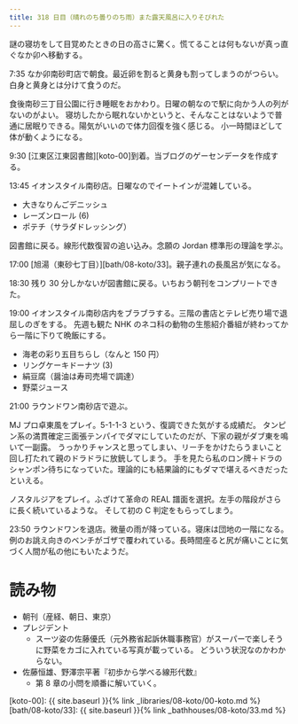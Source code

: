 ```yaml
---
title: 318 日目（晴れのち曇りのち雨）また露天風呂に入りそびれた
---
```


謎の寝坊をして目覚めたときの日の高さに驚く。慌てることは何もないが真っ直ぐなか卯へ移動する。

7:35 なか卯南砂町店で朝食。最近卵を割ると黄身も割ってしまうのがつらい。白身と黄身とは分けて食うのだ。

食後南砂三丁目公園に行き睡眠をおかわり。日曜の朝なので駅に向かう人の列がないのがよい。
寝坊したから眠れないかというと、そんなことはないようで普通に居眠りできる。陽気がいいので体力回復を強く感じる。
小一時間ほどして体が動くようになる。

9:30 [江東区江東図書館][koto-00]到着。当ブログのゲーセンデータを作成する。

13:45 イオンスタイル南砂店。日曜なのでイートインが混雑している。
* 大きなりんごデニッシュ
* レーズンロール (6)
* ポテチ（サラダドレッシング）

図書館に戻る。線形代数復習の追い込み。念願の Jordan 標準形の理論を学ぶ。

17:00 [旭湯（東砂七丁目）][bath/08-koto/33]。親子連れの長風呂が気になる。

18:30 残り 30 分しかないが図書館に戻る。いちおう朝刊をコンプリートできた。

19:00 イオンスタイル南砂店内をブラブラする。三階の書店とテレビ売り場で退屈しのぎをする。
先週も観た NHK のネコ科の動物の生態紹介番組が終わってから一階に下りて晩飯にする。
* 海老の彩り五目ちらし（なんと 150 円）
* リングケーキドーナツ (3)
* 絹豆腐（醤油は寿司売場で調達）
* 野菜ジュース

21:00 ラウンドワン南砂店で遊ぶ。

MJ プロ卓東風をプレイ。5-1-1-3 という、復調できた気がする成績だ。
タンピン系の満貫確定三面張テンパイでダマにしていたのだが、下家の親がダブ東を鳴いて一副露。
うっかりチャンスと思ってしまい、リーチをかけたらうまいこと回し打たれて親のドラドラに放銃してしまう。
手を見たら私のロン牌＋ドラのシャンポン待ちになっていた。理論的にも結果論的にもダマで堪えるべきだったといえる。

ノスタルジアをプレイ。ふざけて革命の REAL 譜面を選択。左手の階段がさらに長く続いているような。
そして初の C 判定をもらってしまう。

23:50 ラウンドワンを退店。微量の雨が降っている。寝床は団地の一階になる。
例のお誂え向きのベンチがゴザで覆われている。長時間座ると尻が痛いことに気づく人間が私の他にもいたようだ。

# 読み物

* 朝刊（産経、朝日、東京）
* プレジデント
  * スーツ姿の佐藤優氏（元外務省起訴休職事務官）がスーパーで楽しそうに野菜をカゴに入れている写真が載っている。
    どういう状況なのかわからない。
* 佐藤恒雄、野澤宗平著『初歩から学べる線形代数』
  * 第 8 章の小問を順番に解いていく。

[koto-00]: {{ site.baseurl }}{% link _libraries/08-koto/00-koto.md %}
[bath/08-koto/33]: {{ site.baseurl }}{% link _bathhouses/08-koto/33.md %}
